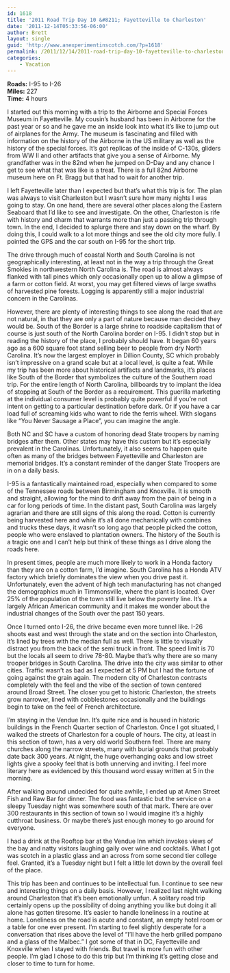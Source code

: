 ```yaml
---
id: 1618
title: '2011 Road Trip Day 10 &#8211; Fayetteville to Charleston'
date: '2011-12-14T05:33:56-06:00'
author: Brett
layout: single
guid: 'http://www.anexperimentinscotch.com/?p=1618'
permalink: /2011/12/14/2011-road-trip-day-10-fayetteville-to-charleston/
categories:
    - Vacation
---
```


**Roads:** I-95 to I-26  
**Miles:**  227  
**Time:**  4 hours

I started out this morning with a trip to the Airborne and Special Forces Museum in Fayetteville. My cousin’s husband has been in Airborne for the past year or so and he gave me an inside look into what it’s like to jump out of airplanes for the Army. The museum is fascinating and filled with information on the history of the Airborne in the US military as well as the history of the special forces. It’s got replicas of the inside of C-130s, gliders from WW II and other artifacts that give you a sense of Airborne. My grandfather was in the 82nd when he jumped on D-Day and any chance I get to see what that was like is a treat. There is a full 82nd Airborne museum here on Ft. Bragg but that had to wait for another trip.

I left Fayetteville later than I expected but that’s what this trip is for. The plan was always to visit Charleston but I wasn’t sure how many nights I was going to stay. On one hand, there are several other places along the Eastern Seaboard that I’d like to see and investigate. On the other, Charleston is rife with history and charm that warrants more than just a passing trip through town. In the end, I decided to splurge there and stay down on the wharf. By doing this, I could walk to a lot more things and see the old city more fully. I pointed the GPS and the car south on I-95 for the short trip.

The drive through much of coastal North and South Carolina is not geographically interesting, at least not in the way a trip through the Great Smokies in northwestern North Carolina is. The road is almost always flanked with tall pines which only occasionally open up to allow a glimpse of a farm or cotton field. At worst, you may get filtered views of large swaths of harvested pine forests. Logging is apparently still a major industrial concern in the Carolinas.

However, there are plenty of interesting things to see along the road that are not natural, in that they are only a part of nature because man decided they would be. South of the Border is a large shrine to roadside capitalism that of course is just south of the North Carolina border on I-95. I didn’t stop but in reading the history of the place, I probably should have. It began 60 years ago as a 600 square foot stand selling beer to people from dry North Carolina. It’s now the largest employer in Dillion County, SC which probably isn’t impressive on a grand scale but at a local level, is quite a feat. While my trip has been more about historical artifacts and landmarks, it’s places like South of the Border that symbolizes the culture of the Southern road trip. For the entire length of North Carolina, billboards try to implant the idea of stopping at South of the Border as a requirement. This guerilla marketing at the individual consumer level is probably quite powerful if you’re not intent on getting to a particular destination before dark. Or if you have a car load full of screaming kids who want to ride the ferris wheel. With slogans like “You Never Sausage a Place”, you can imagine the angle.

Both NC and SC have a custom of honoring dead State troopers by naming bridges after them. Other states may have this custom but it’s especially prevalent in the Carolinas. Unfortunately, it also seems to happen quite often as many of the bridges between Fayetteville and Charleston are memorial bridges. It’s a constant reminder of the danger State Troopers are in on a daily basis.

I-95 is a fantastically maintained road, especially when compared to some of the Tennessee roads between Birmingham and Knoxville. It is smooth and straight, allowing for the mind to drift away from the pain of being in a car for long periods of time. In the distant past, South Carolina was largely agrarian and there are still signs of this along the road. Cotton is currently being harvested here and while it’s all done mechanically with combines and trucks these days, it wasn’t so long ago that people picked the cotton, people who were enslaved to plantation owners. The history of the South is a tragic one and I can’t help but think of these things as I drive along the roads here.

In present times, people are much more likely to work in a Honda factory than they are on a cotton farm, I’d imagine. South Carolina has a Honda ATV factory which briefly dominates the view when you drive past it. Unfortunately, even the advent of high tech manufacturing has not changed the demographics much in Timmonsville, where the plant is located. Over 25% of the population of the town still live below the poverty line. It’s a largely African American community and it makes me wonder about the industrial changes of the South over the past 150 years.

Once I turned onto I-26, the drive became even more tunnel like. I-26 shoots east and west through the state and on the section into Charleston, it’s lined by trees with the median full as well. There is little to visually distract you from the back of the semi truck in front. The speed limit is 70 but the locals all seem to drive 78-80. Maybe that’s why there are so many trooper bridges in South Carolina. The drive into the city was similar to other cities. Traffic wasn’t as bad as I expected at 5 PM but I had the fortune of going against the grain again. The modern city of Charleston contrasts completely with the feel and the vibe of the section of town centered around Broad Street. The closer you get to historic Charleston, the streets grow narrower, lined with cobblestones occasionally and the buildings begin to take on the feel of French architecture.

I’m staying in the Vendue Inn. It’s quite nice and is housed in historic buildings in the French Quarter section of Charleston. Once I got situated, I walked the streets of Charleston for a couple of hours. The city, at least in this section of town, has a very old world Southern feel. There are many churches along the narrow streets, many with burial grounds that probably date back 300 years. At night, the huge overhanging oaks and low street lights give a spooky feel that is both unnerving and inviting. I feel more literary here as evidenced by this thousand word essay written at 5 in the morning.

After walking around undecided for quite awhile, I ended up at Amen Street Fish and Raw Bar for dinner. The food was fantastic but the service on a sleepy Tuesday night was somewhere south of that mark. There are over 300 restaurants in this section of town so I would imagine it’s a highly cutthroat business. Or maybe there’s just enough money to go around for everyone.

I had a drink at the Rooftop bar at the Vendue Inn which invokes views of the bay and natty visitors laughing gaily over wine and cocktails. What I got was scotch in a plastic glass and an across from some second tier college feel. Granted, it’s a Tuesday night but I felt a little let down by the overall feel of the place.

This trip has been and continues to be intellectual fun. I continue to see new and interesting things on a daily basis. However, I realized last night walking around Charleston that it’s been emotionally unfun. A solitary road trip certainly opens up the possibility of doing anything you like but doing it all alone has gotten tiresome. It’s easier to handle loneliness in a routine at home. Loneliness on the road is acute and constant, an empty hotel room or a table for one ever present. I’m starting to feel slightly desperate for a conversation that rises above the level of “I’ll have the herb grilled pompano and a glass of the Malbec.” I got some of that in DC, Fayetteville and Knoxville when I stayed with friends. But travel is more fun with other people. I’m glad I chose to do this trip but I’m thinking it’s getting close and closer to time to turn for home.
